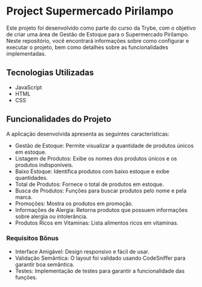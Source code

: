 # Project Supermercado Pirilampo

Este projeto foi desenvolvido como parte do curso da Trybe, com o objetivo de criar uma área de Gestão de Estoque para o Supermercado Pirilampo. Neste repositório, você encontrará informações sobre como configurar e executar o projeto, bem como detalhes sobre as funcionalidades implementadas.

## Tecnologias Utilizadas

- JavaScript
- HTML
- CSS

## Funcionalidades do Projeto

A aplicação desenvolvida apresenta as seguintes características:

- Gestão de Estoque: Permite visualizar a quantidade de produtos únicos em estoque.
- Listagem de Produtos: Exibe os nomes dos produtos únicos e os produtos indisponíveis.
- Baixo Estoque: Identifica produtos com baixo estoque e exibe quantidades.
- Total de Produtos: Fornece o total de produtos em estoque.
- Busca de Produtos: Funções para buscar produtos pelo nome e pela marca.
- Promoções: Mostra os produtos em promoção.
- Informações de Alergia: Retorna produtos que possuem informações sobre alergia ou intolerância.
- Produtos Ricos em Vitaminas: Lista alimentos ricos em vitaminas.

### Requisitos Bônus
- Interface Amigável: Design responsivo e fácil de usar.
- Validação Semântica: O layout foi validado usando CodeSniffer para garantir boa semântica.
- Testes: Implementação de testes para garantir a funcionalidade das funções.

